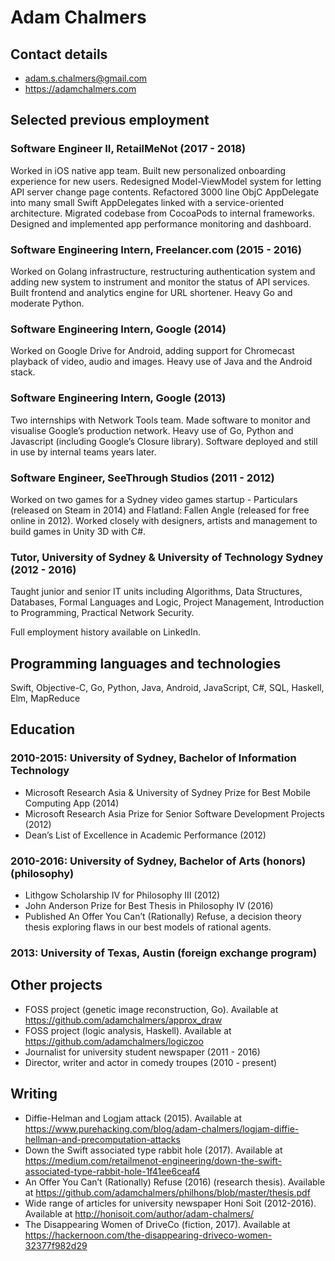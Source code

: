 # Adam Chalmers

## Contact details

 - adam.s.chalmers@gmail.com
 - https://adamchalmers.com

## Selected previous employment

### Software Engineer II, RetailMeNot (2017 - 2018)
Worked in iOS native app team. Built new personalized onboarding experience for new users. Redesigned Model-ViewModel system for letting API server change page contents. Refactored 3000 line ObjC AppDelegate into many small Swift AppDelegates linked with a service-oriented architecture. Migrated codebase from CocoaPods to internal frameworks. Designed and implemented app performance monitoring and dashboard.

### Software Engineering Intern, Freelancer.com (2015 - 2016)
Worked on Golang infrastructure, restructuring authentication system and adding new system to instrument and monitor the status of API services. Built frontend and analytics engine for URL shortener. Heavy Go and moderate Python.

### Software Engineering Intern, Google (2014)
Worked on Google Drive for Android, adding support for Chromecast playback of video, audio and images. Heavy use of Java and the Android stack.

### Software Engineering Intern, Google (2013)
Two internships with Network Tools team. Made software to monitor and visualise Google’s production network. Heavy use of Go, Python and Javascript (including Google’s Closure library). Software deployed and still in use by internal teams years later.

### Software Engineer, SeeThrough Studios (2011 - 2012)
Worked on two games for a Sydney video games startup - Particulars (released on Steam in 2014) and Flatland: Fallen Angle (released for free online in 2012). Worked closely with designers, artists and management to build games in Unity 3D with C#.

### Tutor, University of Sydney & University of Technology Sydney (2012 - 2016)
Taught junior and senior IT units including Algorithms, Data Structures, Databases, Formal Languages and Logic, Project Management, Introduction to Programming, Practical Network Security.

Full employment history available on LinkedIn.

## Programming languages and technologies
Swift, Objective-C, Go, Python, Java, Android, JavaScript, C#, SQL, Haskell, Elm, MapReduce

## Education

### 2010-2015: University of Sydney, Bachelor of Information Technology
 - Microsoft Research Asia & University of Sydney Prize for Best Mobile Computing App (2014)
 - Microsoft Research Asia Prize for Senior Software Development Projects (2012)
 - Dean’s List of Excellence in Academic Performance (2012)

### 2010-2016: University of Sydney, Bachelor of Arts (honors) (philosophy)
 - Lithgow Scholarship IV for Philosophy III (2012)
 - John Anderson Prize for Best Thesis in Philosophy IV (2016)
 - Published An Offer You Can’t (Rationally) Refuse, a decision theory thesis exploring flaws
in our best models of rational agents.

### 2013: University of Texas, Austin (foreign exchange program)

## Other projects
 - FOSS project (genetic image reconstruction, Go). Available at https://github.com/adamchalmers/approx_draw
 - FOSS project (logic analysis, Haskell). Available at https://github.com/adamchalmers/logiczoo
 - Journalist for university student newspaper (2011 - 2016)
 - Director, writer and actor in comedy troupes (2010 - present)

## Writing
 - Diffie-Helman and Logjam attack (2015). Available at https://www.purehacking.com/blog/adam-chalmers/logjam-diffie-hellman-and-precomputation-attacks
 - Down the Swift associated type rabbit hole (2017). Available at https://medium.com/retailmenot-engineering/down-the-swift-associated-type-rabbit-hole-1f41ee6ceaf4
 - An Offer You Can’t (Rationally) Refuse (2016) (research thesis). Available at https://github.com/adamchalmers/philhons/blob/master/thesis.pdf
 - Wide range of articles for university newspaper Honi Soit (2012-2016). Available at http://honisoit.com/author/adam-chalmers/
 - The Disappearing Women of DriveCo (fiction, 2017). Available at https://hackernoon.com/the-disappearing-driveco-women-32377f982d29

